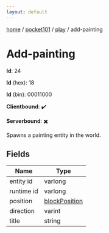 ```yaml
---
layout: default
---
```


[home](/)  /  [pocket101](/protocol/pocket101)  /  [play](/protocol/pocket101/play)  /  add-painting

# Add-painting

**Id**: 24

**Id** (hex): 18

**Id** (bin): 00011000

**Clientbound**: ✔️

**Serverbound**: ✖️

Spawns a painting entity in the world.

## Fields

Name | Type
---|---
entity id | varlong
runtime id | varlong
position | [blockPosition](/protocol/pocket101/types/block-position)
direction | varint
title | string


